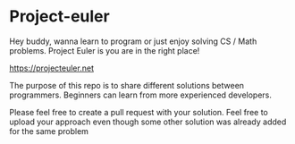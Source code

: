 # Project-euler
Hey buddy, wanna learn to program or just enjoy solving CS / Math problems. Project Euler is you are in the right place!

https://projecteuler.net

The purpose of this repo is to share different solutions between programmers. Beginners can learn from more experienced developers.

Please feel free to create a pull request with your solution. Feel free to upload your approach even though some other solution was already added for the same problem
